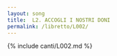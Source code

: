 ```yaml
---
layout: song
title:  L2. ACCOGLI I NOSTRI DONI
permalink: /libretto/L002/
---
```

{% include canti/L002.md %}   